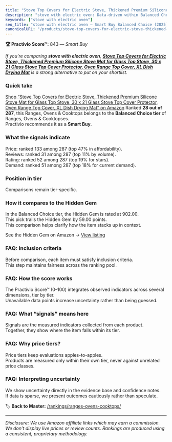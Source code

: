 ```yaml
---
title: "Stove Top Covers for Electric Stove, Thickened Premium Silicone Stove Mat for Glass Top Stove, 30 x 21 Glass Stove Top Cover Protector, Oven Range Top Cover, XL Dish Drying Mat"
description: "stove with electric oven: Data-driven within Balanced Choice ranking using the Practivio Score™. Positioned by quality, value, demand, findability, momentum."
keywords: ["stove with electric oven"]
seo_title: "stove with electric oven — Smart Buy Balanced Choice (2025)"
canonicalURL: "/products/stove-top-covers-for-electric-stove-thickened-premium-silicone-stove-mat-for-glass-top-stove-30-x-21-glass-stove-top-cover-protector-oven-range-top-cover-xl-dish-drying-mat-B0DSJPS7KS/"
---
```


**🏆 Practivio Score™:** 843 — _Smart Buy_


*If you're comparing **stove with electric oven**, **[Stove Top Covers for Electric Stove, Thickened Premium Silicone Stove Mat for Glass Top Stove, 30 x 21 Glass Stove Top Cover Protector, Oven Range Top Cover, XL Dish Drying Mat](https://www.amazon.com/dp/B0DSJPS7KS?tag=practivio-20)** is a strong alternative to put on your shortlist.*
### Quick take
[Shop “Stove Top Covers for Electric Stove, Thickened Premium Silicone Stove Mat for Glass Top Stove, 30 x 21 Glass Stove Top Cover Protector, Oven Range Top Cover, XL Dish Drying Mat” on Amazon](https://www.amazon.com/dp/B0DSJPS7KS?tag=practivio-20)
Ranked **28 out of 287**, this Ranges, Ovens & Cooktops belongs to the **Balanced Choice tier** of Ranges, Ovens & Cooktopses.  
Practivio recommends it as a **Smart Buy**.

### What the signals indicate
Price: ranked 133 among 287 (top 47% in affordability).  
Reviews: ranked 31 among 287 (top 11% by volume).  
Rating: ranked 52 among 287 (top 19% for stars).  
Demand: ranked 51 among 287 (top 18% for current demand).

### Position in tier
Comparisons remain tier-specific.

### How it compares to the Hidden Gem
In the Balanced Choice tier, the Hidden Gem is rated at 902.00.  
This pick trails the Hidden Gem by 59.00 points.  
This comparison helps clarify how the item stacks up in context.  

See the Hidden Gem on Amazon → [View listing](https://www.amazon.com/dp/B0824W5FWS?tag=practivio-20)

### FAQ: Inclusion criteria
Before comparison, each item must satisfy inclusion criteria.  
This step maintains fairness across the ranking pool.

### FAQ: How the score works
The Practivio Score™ (0–100) integrates observed indicators across several dimensions, tier by tier.  
Unavailable data points increase uncertainty rather than being guessed.

### FAQ: What “signals” means here
Signals are the measured indicators collected from each product.  
Together, they show where the item falls within its tier.

### FAQ: Why price tiers?
Price tiers keep evaluations apples-to-apples.  
Products are measured only within their own tier, never against unrelated price classes.

### FAQ: Interpreting uncertainty
We show uncertainty directly in the evidence base and confidence notes.  
If data is sparse, we present outcomes cautiously rather than speculate.


🏷️ **Back to Master:** [/rankings/ranges-ovens-cooktops/](/rankings/ranges-ovens-cooktops/)

---
_Disclosure: We use Amazon affiliate links which may earn a commission. We don’t display live prices or review counts. Rankings are produced using a consistent, proprietary methodology._
